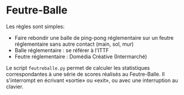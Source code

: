 Feutre-Balle
============

Les règles sont simples:

* Faire rebondir une balle de ping-pong réglementaire
  sur un feutre réglementaire sans autre contact (main, sol, mur)
* Balle réglementaire : se référer à l'ITTF
* Feutre réglementaire : Domédia Créative (Intermarché)

Le script `feutreballe.py` permet de calculer les statistiques
correspondantes à une série de scores réalisés au Feutre-Balle.
Il s'interrompt en écrivant «sortie» ou «exit»,
ou avec une interruption au clavier.
